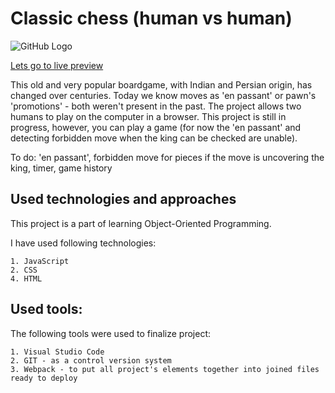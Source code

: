 # Classic chess (human vs human)

![GitHub Logo](/images/chess.bmp)


[Lets go to live preview](starcab.wroclaw.pl)


This old and very popular boardgame, with Indian and Persian origin, has changed over centuries. Today we know moves as 'en passant' or pawn's 'promotions' - both weren't present in the past. The project allows two humans to play on the computer in a browser. This project is still in progress, however, you can play a game (for now the 'en passant' and detecting forbidden move when the king can be checked are unable).

To do:
    'en passant',
    forbidden move for pieces if the move is uncovering the king,
    timer,
    game history

## Used technologies and approaches

This project is a part of learning Object-Oriented Programming.

I have used following technologies:

    1. JavaScript
    2. CSS
    4. HTML

## Used tools:

The following tools were used to finalize project:

    1. Visual Studio Code
    2. GIT - as a control version system
    3. Webpack - to put all project's elements together into joined files ready to deploy
